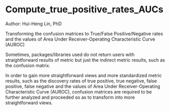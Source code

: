 # Compute_true_positive_rates_AUCs

Author: Hui-Heng Lin, PhD

Transforming the confusion matrices to True/False Positive/Negative rates and the values of Area Under Receiver-Operating Characteristic Curve  (AUROC)

Sometimes,  packages/libraries used do not return users with straightforward results of metric but just the indirect metric results, such as the confusion matrix.

In order to gain more straightforward views and more standardized metric results, such as the discovery rates of true positive, true negative, false positive, false negative and the values of Area Under Receiver-Operating Characteristic Curve  (AUROC), confusion matrices are required to be further analyzed and proceeded so as to transform into more straightforward views.

